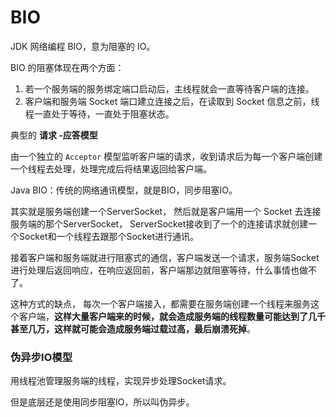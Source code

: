 # BIO

JDK 网络编程 BIO，意为阻塞的 IO。

BIO 的阻塞体现在两个方面：

1. 若一个服务端的服务绑定端口启动后，主线程就会一直等待客户端的连接。
2. 客户端和服务端 Socket 端口建立连接之后，在读取到 Socket 信息之前，线程一直处于等待，一直处于阻塞状态。

典型的 **请求 -应答模型**

由一个独立的 `Acceptor` 模型监听客户端的请求，收到请求后为每一个客户端创建一个线程去处理，处理完成后将结果返回给客户端。

Java BIO：传统的网络通讯模型，就是BIO，同步阻塞IO。

其实就是服务端创建一个ServerSocket， 然后就是客户端用一个 Socket 去连接服务端的那个ServerSocket， ServerSocket接收到了一个的连接请求就创建一个Socket和一个线程去跟那个Socket进行通讯。

接着客户端和服务端就进行阻塞式的通信，客户端发送一个请求，服务端Socket进行处理后返回响应，在响应返回前，客户端那边就阻塞等待，什么事情也做不了。

这种方式的缺点， 每次一个客户端接入，都需要在服务端创建一个线程来服务这个客户端，**这样大量客户端来的时候，就会造成服务端的线程数量可能达到了几千甚至几万，这样就可能会造成服务端过载过高，最后崩溃死掉**。

### 伪异步IO模型

用线程池管理服务端的线程，实现异步处理Socket请求。

但是底层还是使用同步阻塞IO，所以叫伪异步。
